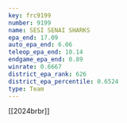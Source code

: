 ```yaml
---
key: frc9199
number: 9199
name: SESI SENAI SHARKS
epa_end: 17.09
auto_epa_end: 6.06
teleop_epa_end: 10.14
endgame_epa_end: 0.89
winrate: 0.6667
district_epa_rank: 626
district_epa_percentile: 0.6524
type: Team
---
```

[[2024brbr]]
